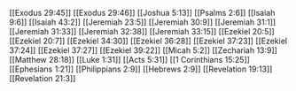 [[Exodus 29:45]]
[[Exodus 29:46]]
[[Joshua 5:13]]
[[Psalms 2:6]]
[[Isaiah 9:6]]
[[Isaiah 43:2]]
[[Jeremiah 23:5]]
[[Jeremiah 30:9]]
[[Jeremiah 31:1]]
[[Jeremiah 31:33]]
[[Jeremiah 32:38]]
[[Jeremiah 33:15]]
[[Ezekiel 20:5]]
[[Ezekiel 20:7]]
[[Ezekiel 34:30]]
[[Ezekiel 36:28]]
[[Ezekiel 37:23]]
[[Ezekiel 37:24]]
[[Ezekiel 37:27]]
[[Ezekiel 39:22]]
[[Micah 5:2]]
[[Zechariah 13:9]]
[[Matthew 28:18]]
[[Luke 1:31]]
[[Acts 5:31]]
[[1 Corinthians 15:25]]
[[Ephesians 1:21]]
[[Philippians 2:9]]
[[Hebrews 2:9]]
[[Revelation 19:13]]
[[Revelation 21:3]]

